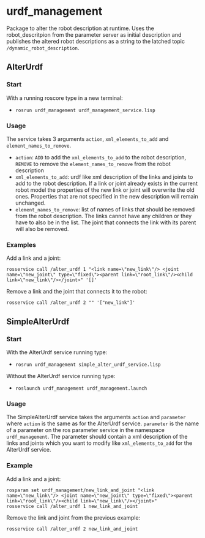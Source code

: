 # urdf_management

Package to alter the robot description at runtime.
Uses the robot_descritpion from the parameter server as initial description and publishes the altered robot descriptions as a string to the latched topic ```/dynamic_robot_description```.

## AlterUrdf

### Start
With a running roscore type in a new terminal:
  * ```rosrun urdf_management urdf_management_service.lisp```

### Usage 
The service takes 3 arguments ```action```, ```xml_elements_to_add``` and ```element_names_to_remove```.
  * ```action```: ```ADD``` to add the ```xml_elements_to_add``` to the robot description, ```REMOVE``` to remove the ```element_names_to_remove``` from the robot description
  * ```xml_elements_to_add```: urdf like xml description of the links and joints to add to the robot description. If a link or joint already exists in the current robot model the properties of the new link or joint will overwrite the old ones. Properties that are not specified in the new description will remain unchanged.
  * ```element_names_to_remove```: list of names of links that should be removed from the robot description. The links cannot have any children or they have to also be in the list. The joint that connects the link with its parent will also be removed.

### Examples
Add a link and a joint:
```
rosservice call /alter_urdf 1 "<link name=\"new_link\"/> <joint name=\"new_joint\" type=\"fixed\"><parent link=\"root_link\"/><child link=\"new_link\"/></joint>" '[]'
```

Remove a link and the joint that connects it to the robot:
```
rosservice call /alter_urdf 2 "" '["new_link"]'
```

## SimpleAlterUrdf

### Start
With the AlterUrdf service running type:
  * ```rosrun urdf_management simple_alter_urdf_service.lisp```
  
Without the AlterUrdf service running type:
  * ```roslaunch urdf_management urdf_management.launch```

### Usage
The SimpleAlterUrdf service takes the arguments ```action``` and ```parameter``` where ```action``` is the same as for the AlterUrdf service. ```parameter``` is the name of a parameter on the ros parameter service in the namespace ```urdf_management```. The parameter should contain a xml description of the links and joints which you want to modify like ```xml_elements_to_add``` for the AlterUrdf service.

### Example
Add a link and a joint:
```
rosparam set urdf_management/new_link_and_joint "<link name=\"new_link\"/> <joint name=\"new_joint\" type=\"fixed\"><parent link=\"root_link\"/><child link=\"new_link\"/></joint>"
rosservice call /alter_urdf 1 new_link_and_joint
```

Remove the link and joint from the previous example:
```
rosservice call /alter_urdf 2 new_link_and_joint
```


